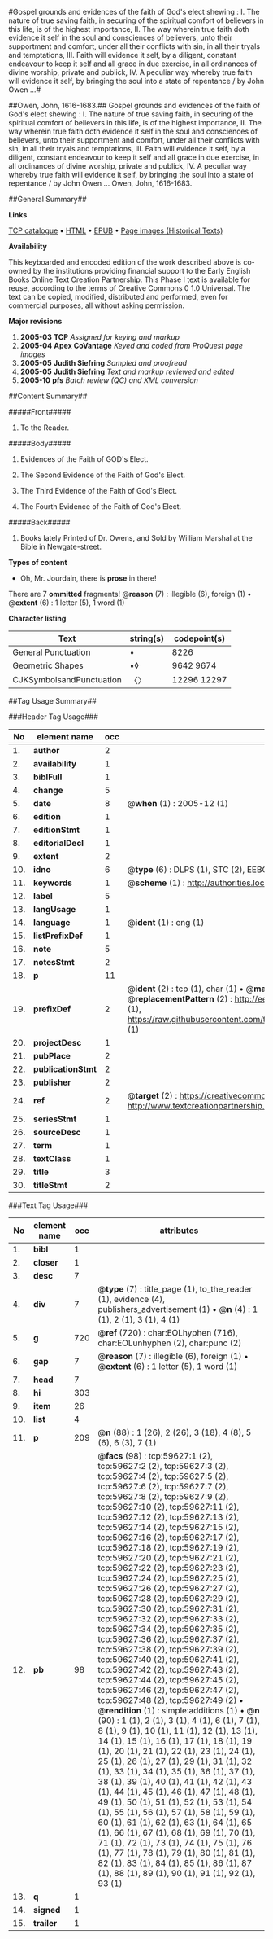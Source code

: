 #Gospel grounds and evidences of the faith of God's elect shewing : I. The nature of true saving faith, in securing of the spiritual comfort of believers in this life, is of the highest importance, II. The way wherein true faith doth evidence it self in the soul and consciences of believers, unto their supportment and comfort, under all their conflicts with sin, in all their tryals and temptations, III. Faith will evidence it self, by a diligent, constant endeavour to keep it self and all grace in due exercise, in all ordinances of divine worship, private and publick, IV. A peculiar way whereby true faith will evidence it self, by bringing the soul into a state of repentance / by John Owen ...#

##Owen, John, 1616-1683.##
Gospel grounds and evidences of the faith of God's elect shewing : I. The nature of true saving faith, in securing of the spiritual comfort of believers in this life, is of the highest importance, II. The way wherein true faith doth evidence it self in the soul and consciences of believers, unto their supportment and comfort, under all their conflicts with sin, in all their tryals and temptations, III. Faith will evidence it self, by a diligent, constant endeavour to keep it self and all grace in due exercise, in all ordinances of divine worship, private and publick, IV. A peculiar way whereby true faith will evidence it self, by bringing the soul into a state of repentance / by John Owen ...
Owen, John, 1616-1683.

##General Summary##

**Links**

[TCP catalogue](http://www.ota.ox.ac.uk/tcp/)  • 
[HTML](http://tei.it.ox.ac.uk/tcp/Texts-HTML/free/A53/A53700.html)  • 
[EPUB](http://tei.it.ox.ac.uk/tcp/Texts-EPUB/free/A53/A53700.epub) • 
[Page images (Historical Texts)](https://data.historicaltexts.jisc.ac.uk/view?pubId=eebo-12329950e&pageId=eebo-12329950e-59627-1)

**Availability**

This keyboarded and encoded edition of the
	       work described above is co-owned by the institutions
	       providing financial support to the Early English Books
	       Online Text Creation Partnership. This Phase I text is
	       available for reuse, according to the terms of Creative
	       Commons 0 1.0 Universal. The text can be copied,
	       modified, distributed and performed, even for
	       commercial purposes, all without asking permission.

**Major revisions**

1. __2005-03__ __TCP__ *Assigned for keying and markup*
1. __2005-04__ __Apex CoVantage__ *Keyed and coded from ProQuest page images*
1. __2005-05__ __Judith Siefring__ *Sampled and proofread*
1. __2005-05__ __Judith Siefring__ *Text and markup reviewed and edited*
1. __2005-10__ __pfs__ *Batch review (QC) and XML conversion*

##Content Summary##

#####Front#####

1. To the Reader.

#####Body#####

1. Evidences of the Faith of GOD's Elect.

1. The Second Evidence of the Faith of God's Elect.

1. The Third Evidence of the Faith of God's Elect.

1. The Fourth Evidence of the Faith of God's Elect.

#####Back#####

1. Books lately Printed of Dr. Owens, and Sold by William Marshal at the Bible in Newgate-street.

**Types of content**

  * Oh, Mr. Jourdain, there is **prose** in there!

There are 7 **ommitted** fragments! 
 @__reason__ (7) : illegible (6), foreign (1)  •  @__extent__ (6) : 1 letter (5), 1 word (1)

**Character listing**


|Text|string(s)|codepoint(s)|
|---|---|---|
|General Punctuation|•|8226|
|Geometric Shapes|▪◊|9642 9674|
|CJKSymbolsandPunctuation|〈〉|12296 12297|

##Tag Usage Summary##

###Header Tag Usage###

|No|element name|occ|attributes|
|---|---|---|---|
|1.|__author__|2||
|2.|__availability__|1||
|3.|__biblFull__|1||
|4.|__change__|5||
|5.|__date__|8| @__when__ (1) : 2005-12 (1)|
|6.|__edition__|1||
|7.|__editionStmt__|1||
|8.|__editorialDecl__|1||
|9.|__extent__|2||
|10.|__idno__|6| @__type__ (6) : DLPS (1), STC (2), EEBO-CITATION (1), OCLC (1), VID (1)|
|11.|__keywords__|1| @__scheme__ (1) : http://authorities.loc.gov/ (1)|
|12.|__label__|5||
|13.|__langUsage__|1||
|14.|__language__|1| @__ident__ (1) : eng (1)|
|15.|__listPrefixDef__|1||
|16.|__note__|5||
|17.|__notesStmt__|2||
|18.|__p__|11||
|19.|__prefixDef__|2| @__ident__ (2) : tcp (1), char (1)  •  @__matchPattern__ (2) : ([0-9\-]+):([0-9IVX]+) (1), (.+) (1)  •  @__replacementPattern__ (2) : http://eebo.chadwyck.com/downloadtiff?vid=$1&page=$2 (1), https://raw.githubusercontent.com/textcreationpartnership/Texts/master/tcpchars.xml#$1 (1)|
|20.|__projectDesc__|1||
|21.|__pubPlace__|2||
|22.|__publicationStmt__|2||
|23.|__publisher__|2||
|24.|__ref__|2| @__target__ (2) : https://creativecommons.org/publicdomain/zero/1.0/ (1), http://www.textcreationpartnership.org/docs/. (1)|
|25.|__seriesStmt__|1||
|26.|__sourceDesc__|1||
|27.|__term__|1||
|28.|__textClass__|1||
|29.|__title__|3||
|30.|__titleStmt__|2||


###Text Tag Usage###

|No|element name|occ|attributes|
|---|---|---|---|
|1.|__bibl__|1||
|2.|__closer__|1||
|3.|__desc__|7||
|4.|__div__|7| @__type__ (7) : title_page (1), to_the_reader (1), evidence (4), publishers_advertisement (1)  •  @__n__ (4) : 1 (1), 2 (1), 3 (1), 4 (1)|
|5.|__g__|720| @__ref__ (720) : char:EOLhyphen (716), char:EOLunhyphen (2), char:punc (2)|
|6.|__gap__|7| @__reason__ (7) : illegible (6), foreign (1)  •  @__extent__ (6) : 1 letter (5), 1 word (1)|
|7.|__head__|7||
|8.|__hi__|303||
|9.|__item__|26||
|10.|__list__|4||
|11.|__p__|209| @__n__ (88) : 1 (26), 2 (26), 3 (18), 4 (8), 5 (6), 6 (3), 7 (1)|
|12.|__pb__|98| @__facs__ (98) : tcp:59627:1 (2), tcp:59627:2 (2), tcp:59627:3 (2), tcp:59627:4 (2), tcp:59627:5 (2), tcp:59627:6 (2), tcp:59627:7 (2), tcp:59627:8 (2), tcp:59627:9 (2), tcp:59627:10 (2), tcp:59627:11 (2), tcp:59627:12 (2), tcp:59627:13 (2), tcp:59627:14 (2), tcp:59627:15 (2), tcp:59627:16 (2), tcp:59627:17 (2), tcp:59627:18 (2), tcp:59627:19 (2), tcp:59627:20 (2), tcp:59627:21 (2), tcp:59627:22 (2), tcp:59627:23 (2), tcp:59627:24 (2), tcp:59627:25 (2), tcp:59627:26 (2), tcp:59627:27 (2), tcp:59627:28 (2), tcp:59627:29 (2), tcp:59627:30 (2), tcp:59627:31 (2), tcp:59627:32 (2), tcp:59627:33 (2), tcp:59627:34 (2), tcp:59627:35 (2), tcp:59627:36 (2), tcp:59627:37 (2), tcp:59627:38 (2), tcp:59627:39 (2), tcp:59627:40 (2), tcp:59627:41 (2), tcp:59627:42 (2), tcp:59627:43 (2), tcp:59627:44 (2), tcp:59627:45 (2), tcp:59627:46 (2), tcp:59627:47 (2), tcp:59627:48 (2), tcp:59627:49 (2)  •  @__rendition__ (1) : simple:additions (1)  •  @__n__ (90) : 1 (1), 2 (1), 3 (1), 4 (1), 6 (1), 7 (1), 8 (1), 9 (1), 10 (1), 11 (1), 12 (1), 13 (1), 14 (1), 15 (1), 16 (1), 17 (1), 18 (1), 19 (1), 20 (1), 21 (1), 22 (1), 23 (1), 24 (1), 25 (1), 26 (1), 27 (1), 29 (1), 31 (1), 32 (1), 33 (1), 34 (1), 35 (1), 36 (1), 37 (1), 38 (1), 39 (1), 40 (1), 41 (1), 42 (1), 43 (1), 44 (1), 45 (1), 46 (1), 47 (1), 48 (1), 49 (1), 50 (1), 51 (1), 52 (1), 53 (1), 54 (1), 55 (1), 56 (1), 57 (1), 58 (1), 59 (1), 60 (1), 61 (1), 62 (1), 63 (1), 64 (1), 65 (1), 66 (1), 67 (1), 68 (1), 69 (1), 70 (1), 71 (1), 72 (1), 73 (1), 74 (1), 75 (1), 76 (1), 77 (1), 78 (1), 79 (1), 80 (1), 81 (1), 82 (1), 83 (1), 84 (1), 85 (1), 86 (1), 87 (1), 88 (1), 89 (1), 90 (1), 91 (1), 92 (1), 93 (1)|
|13.|__q__|1||
|14.|__signed__|1||
|15.|__trailer__|1||
